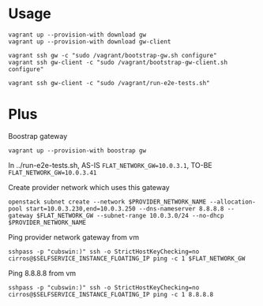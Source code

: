 # Usage

```
vagrant up --provision-with download gw
vagrant up --provision-with download gw-client

vagrant ssh gw -c "sudo /vagrant/bootstrap-gw.sh configure"
vagrant ssh gw-client -c "sudo /vagrant/bootstrap-gw-client.sh configure"

vagrant ssh gw-client -c "sudo /vagrant/run-e2e-tests.sh"
```

# Plus

Boostrap gateway

```
vagrant up --provision-with boostrap gw
```

In ../run-e2e-tests.sh, AS-IS `FLAT_NETWORK_GW=10.0.3.1`, TO-BE `FLAT_NETWORK_GW=10.0.3.41`

Create provider network which uses this gateway

```
openstack subnet create --network $PROVIDER_NETWORK_NAME --allocation-pool start=10.0.3.230,end=10.0.3.250 --dns-nameserver 8.8.8.8 --gateway $FLAT_NETWORK_GW --subnet-range 10.0.3.0/24 --no-dhcp $PROVIDER_NETWORK_NAME
```

Ping provider network gateway from vm

```
sshpass -p "cubswin:)" ssh -o StrictHostKeyChecking=no cirros@$SELFSERVICE_INSTANCE_FLOATING_IP ping -c 1 $FLAT_NETWORK_GW
```

Ping 8.8.8.8 from vm

```
sshpass -p "cubswin:)" ssh -o StrictHostKeyChecking=no cirros@$SELFSERVICE_INSTANCE_FLOATING_IP ping -c 1 8.8.8.8
```
